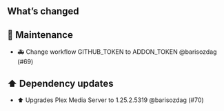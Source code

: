 ## What’s changed

## 🧰 Maintenance

- 🚑 Change workflow GITHUB_TOKEN to ADDON_TOKEN @barisozdag (#69)

## ⬆️ Dependency updates

- ⬆️ Upgrades Plex Media Server to 1.25.2.5319 @barisozdag (#70)
